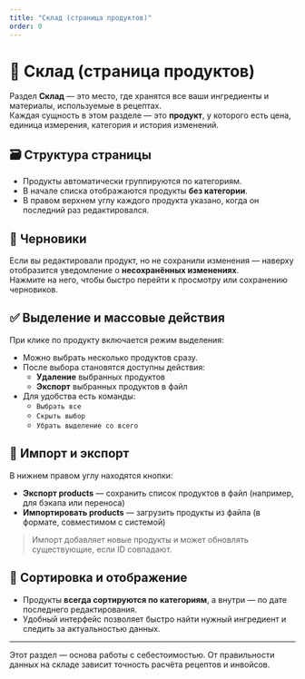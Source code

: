 ```yaml
---
title: "Склад (страница продуктов)"
order: 0
---
```


# 🧺 Склад (страница продуктов)

Раздел **Склад** — это место, где хранятся все ваши ингредиенты и материалы, используемые в рецептах.  
Каждая сущность в этом разделе — это **продукт**, у которого есть цена, единица измерения, категория и история изменений.

## 🗃️ Структура страницы

- Продукты автоматически группируются по категориям.
- В начале списка отображаются продукты **без категории**.
- В правом верхнем углу каждого продукта указано, когда он последний раз редактировался.

## 📝 Черновики

Если вы редактировали продукт, но не сохранили изменения — наверху отобразится уведомление о **несохранённых изменениях**.  
Нажмите на него, чтобы быстро перейти к просмотру или сохранению черновиков.

## ✅ Выделение и массовые действия

При клике по продукту включается режим выделения:

- Можно выбрать несколько продуктов сразу.
- После выбора становятся доступны действия:
  - **Удаление** выбранных продуктов
  - **Экспорт** выбранных продуктов в файл
- Для удобства есть команды:
  - `Выбрать все`
  - `Скрыть выбор`
  - `Убрать выделение со всего`

## 🔁 Импорт и экспорт

В нижнем правом углу находятся кнопки:

- **Экспорт products** — сохранить список продуктов в файл (например, для бэкапа или переноса)
- **Импортировать products** — загрузить продукты из файла (в формате, совместимом с системой)

> Импорт добавляет новые продукты и может обновлять существующие, если ID совпадают.

## 📌 Сортировка и отображение

- Продукты **всегда сортируются по категориям**, а внутри — по дате последнего редактирования.
- Удобный интерфейс позволяет быстро найти нужный ингредиент и следить за актуальностью данных.

---

Этот раздел — основа работы с себестоимостью. От правильности данных на складе зависит точность расчёта рецептов и инвойсов.
